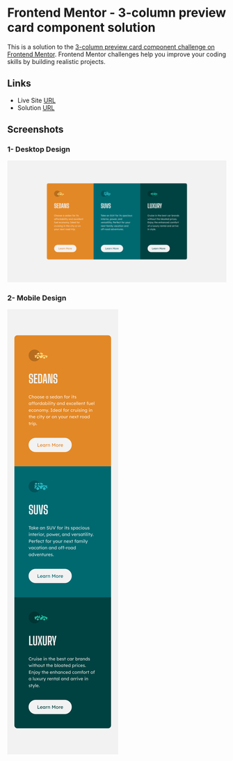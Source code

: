 # Frontend Mentor - 3-column preview card component solution

This is a solution to the [3-column preview card component challenge on Frontend Mentor](https://www.frontendmentor.io/challenges/3column-preview-card-component-pH92eAR2-). Frontend Mentor challenges help you improve your coding skills by building realistic projects.

## Links

- Live Site [URL](https://mhmd-tarek-mhmd.github.io/3-column-preview-card-component)
- Solution [URL](https://www.frontendmentor.io/solutions/3-column-preview-card-component-BJp37f5zq)

## Screenshots

### 1- Desktop Design

![](screenshots/desktop.png)

### 2- Mobile Design

![](screenshots/mobile.png)
